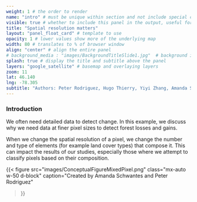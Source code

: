```yaml
---
weight: 1 # the order to render
name: "intro" # must be unique within section and not include special characters
visible: true # whether to include this panel in the output, useful for testing
title: "Spatial resolution matters"
layout: "panel_float_card" # template to use
opacity: 1 # lower values show more of the underlying map
width: 80 # translates to % of browser window
align: "center" # align the entire panel
# background_media : "images/BackgroundTitleSlide1.jpg"  # background image rendered behind the panel, covering map
splash: true # display the title and subtitle above the panel
layers: "google_satellite" # basemap and overlaying layers
zoom: 11
lat: 46.140
lng: -78.305
subtitle: "Authors: Peter Rodriguez, Hugo Thierry, Yiyi Zhang, Amanda Schwantes"
---
```

### Introduction

We often need detailed data to detect change. In this example, we discuss why we need data at finer pixel sizes to detect forest losses and gains.

When we change the spatial resolution of a pixel, we change the number and type of elements (for example land cover types) that compose it. This can impact the results of our studies, especially those where we attempt to classify pixels based on their composition.

{{< figure src="images/ConceptualFigureMixedPixel.png" 
class="mx-auto w-50 d-block" 
caption="Created by Amanda Schwantes and Peter Rodriguez" 
>}}